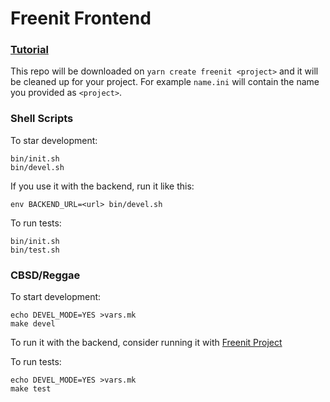 # Freenit Frontend

### [Tutorial](https://github.com/freenit-framework/frontend-tutorial)

This repo will be downloaded on `yarn create freenit <project>` and it will be cleaned up for your project. For example `name.ini` will contain the name you provided as `<project>`.

### Shell Scripts
To star development:
```
bin/init.sh
bin/devel.sh
```
If you use it with the backend, run it like this:
```
env BACKEND_URL=<url> bin/devel.sh
```

To run tests:
```
bin/init.sh
bin/test.sh
```

### CBSD/Reggae
To start development:
```
echo DEVEL_MODE=YES >vars.mk
make devel
```
To run it with the backend, consider running it with [Freenit Project](https://github.com/freenit-framework/freenit)

To run tests:
```
echo DEVEL_MODE=YES >vars.mk
make test
```
